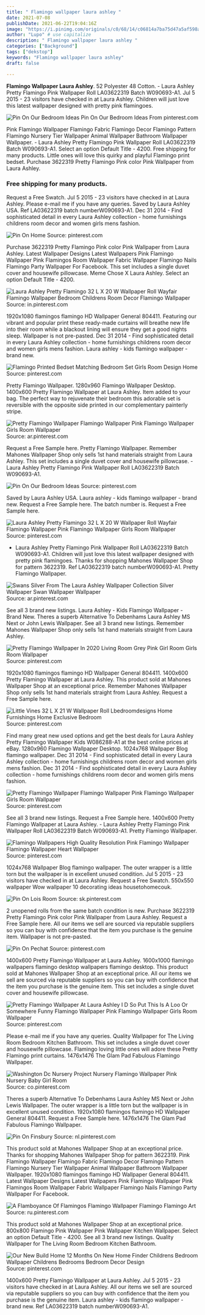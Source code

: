 ```yaml
---
title: " Flamingo wallpaper laura ashley "
date: 2021-07-08
publishDate: 2021-06-22T19:04:16Z
image: "https://i.pinimg.com/originals/c0/68/14/c06814a7ba75d47a5af598a8541dc4eb.jpg"
author: "Lupo" # use capitalize
description: " Flamingo wallpaper laura ashley "
categories: ["Background"]
tags: ["dekstop"]
keywords: "Flamingo wallpaper laura ashley"
draft: false

---
```



**Flamingo Wallpaper Laura Ashley**. 52 Polyester 48 Cotton. - Laura Ashley Pretty Flamingo Pink Wallpaper Roll LA03622319 Batch W090693-A1. Jul 5 2015 - 23 visitors have checked in at Laura Ashley. Children will just love this latest wallpaper designed with pretty pink flamingoes.

![Pin On Our Bedroom Ideas](https://i.pinimg.com/originals/eb/38/69/eb38696380fc3d4208920ec5279212e0.jpg "Pin On Our Bedroom Ideas")
Pin On Our Bedroom Ideas From pinterest.com


Pink Flamingo Wallpaper Flamingo Fabric Flamingo Decor Flamingo Pattern Flamingo Nursery Tier Wallpaper Animal Wallpaper Bathroom Wallpaper Wallpaper. - Laura Ashley Pretty Flamingo Pink Wallpaper Roll LA03622319 Batch W090693-A1. Select an option Default Title - 4200. Free shipping for many products. Little ones will love this quirky and playful Flamingo print bedset. Purchase 3622319 Pretty Flamingo Pink color Pink Wallpaper from Laura Ashley.

### Free shipping for many products.

Request a Free Swatch. Jul 5 2015 - 23 visitors have checked in at Laura Ashley. Please e-mail me if you have any queries. Saved by Laura Ashley USA. Ref LA03622319 batch numberW090693-A1. Dec 31 2014 - Find sophisticated detail in every Laura Ashley collection - home furnishings childrens room decor and women girls mens fashion.


![Pin On Home](https://i.pinimg.com/736x/86/0f/46/860f468a8d1f73d144e958c13820d324.jpg "Pin On Home")
Source: pinterest.com

Purchase 3622319 Pretty Flamingo Pink color Pink Wallpaper from Laura Ashley. Latest Wallpaper Designs Latest Wallpapers Pink Flamingo Wallpaper Pink Flamingos Room Wallpaper Fabric Wallpaper Flamingo Nails Flamingo Party Wallpaper For Facebook. This set includes a single duvet cover and housewife pillowcase. Meme Chose X Laura Ashley. Select an option Default Title - 4200.

![Laura Ashley Pretty Flamingo 32 L X 20 W Wallpaper Roll Wayfair Flamingo Wallpaper Bedroom Childrens Room Decor Flamingo Wallpaper](https://i.pinimg.com/474x/e4/15/56/e41556ffdc836e468c46ccc58b51c903.jpg "Laura Ashley Pretty Flamingo 32 L X 20 W Wallpaper Roll Wayfair Flamingo Wallpaper Bedroom Childrens Room Decor Flamingo Wallpaper")
Source: in.pinterest.com

1920x1080 flamingos flamingo HD Wallpaper General 804411. Featuring our vibrant and popular print these ready-made curtains will breathe new life into their room while a blackout lining will ensure they get a good nights sleep. Wallpaper is not pre-pasted. Dec 31 2014 - Find sophisticated detail in every Laura Ashley collection - home furnishings childrens room decor and women girls mens fashion. Laura ashley - kids flamingo wallpaper - brand new.

![Flamingo Printed Bedset Matching Bedroom Set Girls Room Design Home](https://i.pinimg.com/originals/75/91/67/759167819cfbf516d63e827312aa236e.jpg "Flamingo Printed Bedset Matching Bedroom Set Girls Room Design Home")
Source: pinterest.com

Pretty Flamingo Wallpaper. 1280x960 Flamingo Wallpaper Desktop. 1400x600 Pretty Flamingo Wallpaper at Laura Ashley. Item added to your bag. The perfect way to rejuvenate their bedroom this adorable set is reversible with the opposite side printed in our complementary painterly stripe.

![Pretty Flamingo Wallpaper Flamingo Wallpaper Pink Flamingo Wallpaper Girls Room Wallpaper](https://i.pinimg.com/originals/18/85/5d/18855d51dd356fb1c818f0250e5c9a08.jpg "Pretty Flamingo Wallpaper Flamingo Wallpaper Pink Flamingo Wallpaper Girls Room Wallpaper")
Source: ar.pinterest.com

Request a Free Sample here. Pretty Flamingo Wallpaper. Remember Mahones Wallpaper Shop only sells 1st hand materials straight from Laura Ashley. This set includes a single duvet cover and housewife pillowcase. - Laura Ashley Pretty Flamingo Pink Wallpaper Roll LA03622319 Batch W090693-A1.

![Pin On Our Bedroom Ideas](https://i.pinimg.com/originals/eb/38/69/eb38696380fc3d4208920ec5279212e0.jpg "Pin On Our Bedroom Ideas")
Source: pinterest.com

Saved by Laura Ashley USA. Laura ashley - kids flamingo wallpaper - brand new. Request a Free Sample here. The batch number is. Request a Free Sample here.

![Laura Ashley Pretty Flamingo 32 L X 20 W Wallpaper Roll Wayfair Flamingo Wallpaper Pink Flamingo Wallpaper Girls Room Wallpaper](https://i.pinimg.com/736x/41/3a/20/413a2025a706892b35db5be5563647fb.jpg "Laura Ashley Pretty Flamingo 32 L X 20 W Wallpaper Roll Wayfair Flamingo Wallpaper Pink Flamingo Wallpaper Girls Room Wallpaper")
Source: pinterest.com

- Laura Ashley Pretty Flamingo Pink Wallpaper Roll LA03622319 Batch W090693-A1. Children will just love this latest wallpaper designed with pretty pink flamingoes. Thanks for shopping Mahones Wallpaper Shop for pattern 3622319. Ref LA03622319 batch numberW090693-A1. Pretty Flamingo Wallpaper.

![Swans Silver From The Laura Ashley Wallpaper Collection Silver Wallpaper Swan Wallpaper Wallpaper](https://i.pinimg.com/originals/90/4f/ac/904fac62a1ff3f0eac2f4e09de87f00d.jpg "Swans Silver From The Laura Ashley Wallpaper Collection Silver Wallpaper Swan Wallpaper Wallpaper")
Source: ar.pinterest.com

See all 3 brand new listings. Laura Ashley - Kids Flamingo Wallpaper - Brand New. Theres a superb Alternative To Debenhams Laura Ashley MS Next or John Lewis Wallpaper. See all 3 brand new listings. Remember Mahones Wallpaper Shop only sells 1st hand materials straight from Laura Ashley.

![Pretty Flamingo Wallpaper In 2020 Living Room Grey Pink Girl Room Girls Room Wallpaper](https://i.pinimg.com/originals/86/92/d9/8692d9b2aa9bb3a0df559c845185f7ea.png "Pretty Flamingo Wallpaper In 2020 Living Room Grey Pink Girl Room Girls Room Wallpaper")
Source: pinterest.com

1920x1080 flamingos flamingo HD Wallpaper General 804411. 1400x600 Pretty Flamingo Wallpaper at Laura Ashley. This product sold at Mahones Wallpaper Shop at an exceptional price. Remember Mahones Wallpaper Shop only sells 1st hand materials straight from Laura Ashley. Request a Free Sample here.

![Little Vines 32 L X 21 W Wallpaper Roll Lbedroomdesigns Home Furnishings Home Exclusive Bedroom](https://i.pinimg.com/originals/9b/d1/c7/9bd1c73b8771321a7c060dd719efb091.jpg "Little Vines 32 L X 21 W Wallpaper Roll Lbedroomdesigns Home Furnishings Home Exclusive Bedroom")
Source: pinterest.com

Find many great new used options and get the best deals for Laura Ashley Pretty Flamingo Wallpaper Kids W086288-A1 at the best online prices at eBay. 1280x960 Flamingo Wallpaper Desktop. 1024x768 Wallpaper Blog flamingo wallpaper. Dec 31 2014 - Find sophisticated detail in every Laura Ashley collection - home furnishings childrens room decor and women girls mens fashion. Dec 31 2014 - Find sophisticated detail in every Laura Ashley collection - home furnishings childrens room decor and women girls mens fashion.

![Pretty Flamingo Wallpaper Flamingo Wallpaper Pink Flamingo Wallpaper Girls Room Wallpaper](https://i.pinimg.com/564x/a4/c2/0d/a4c20dc8e2a0daa15e995ccc6d114d83--flamingo-wallpaper-pink-girl-rooms.jpg "Pretty Flamingo Wallpaper Flamingo Wallpaper Pink Flamingo Wallpaper Girls Room Wallpaper")
Source: pinterest.com

See all 3 brand new listings. Request a Free Sample here. 1400x600 Pretty Flamingo Wallpaper at Laura Ashley. - Laura Ashley Pretty Flamingo Pink Wallpaper Roll LA03622319 Batch W090693-A1. Pretty Flamingo Wallpaper.

![Flamingo Wallpapers High Quality Resolution Pink Flamingo Wallpaper Flamingo Wallpaper Heart Wallpaper](https://i.pinimg.com/originals/7a/b0/d4/7ab0d4a220771ce110624ade72c1c01d.png "Flamingo Wallpapers High Quality Resolution Pink Flamingo Wallpaper Flamingo Wallpaper Heart Wallpaper")
Source: pinterest.com

1024x768 Wallpaper Blog flamingo wallpaper. The outer wrapper is a little torn but the wallpaper is in excellent unused condition. Jul 5 2015 - 23 visitors have checked in at Laura Ashley. Request a Free Swatch. 550x550 wallpaper Wow wallpaper 10 decorating ideas housetohomecouk.

![Pin On Lois Room](https://i.pinimg.com/originals/e5/80/55/e58055b7f895c827b0cfa06325c83fa2.jpg "Pin On Lois Room")
Source: sk.pinterest.com

2 unopened rolls from the same batch condition is new. Purchase 3622319 Pretty Flamingo Pink color Pink Wallpaper from Laura Ashley. Request a Free Sample here. All our items we sell are sourced via reputable suppliers so you can buy with confidence that the item you purchase is the genuine item. Wallpaper is not pre-pasted.

![Pin On Pechat](https://i.pinimg.com/originals/b7/22/bc/b722bcfe5acfcd82e6a931ee53f3c927.jpg "Pin On Pechat")
Source: pinterest.com

1400x600 Pretty Flamingo Wallpaper at Laura Ashley. 1600x1000 flamingo wallpapers flamingo desktop wallpapers flamingo desktop. This product sold at Mahones Wallpaper Shop at an exceptional price. All our items we sell are sourced via reputable suppliers so you can buy with confidence that the item you purchase is the genuine item. This set includes a single duvet cover and housewife pillowcase.

![Pretty Flamingo Wallpaper At Laura Ashley I D So Put This Is A Loo Or Somewhere Funny Flamingo Wallpaper Pink Flamingo Wallpaper Girls Room Wallpaper](https://i.pinimg.com/originals/93/99/6d/93996d2330ae7a6f4380a74a6f31bccc.jpg "Pretty Flamingo Wallpaper At Laura Ashley I D So Put This Is A Loo Or Somewhere Funny Flamingo Wallpaper Pink Flamingo Wallpaper Girls Room Wallpaper")
Source: pinterest.com

Please e-mail me if you have any queries. Quality Wallpaper for The Living Room Bedroom Kitchen Bathroom. This set includes a single duvet cover and housewife pillowcase. Flamingo loving little ones will adore these Pretty Flamingo print curtains. 1476x1476 The Glam Pad Fabulous Flamingo Wallpaper.

![Washington Dc Nursery Project Nursery Flamingo Wallpaper Pink Nursery Baby Girl Room](https://i.pinimg.com/736x/6f/c7/6c/6fc76c6f7f7a23efaa91d180645f8e7d--wallpaper-flamingo-nursery-wallpaper.jpg "Washington Dc Nursery Project Nursery Flamingo Wallpaper Pink Nursery Baby Girl Room")
Source: co.pinterest.com

Theres a superb Alternative To Debenhams Laura Ashley MS Next or John Lewis Wallpaper. The outer wrapper is a little torn but the wallpaper is in excellent unused condition. 1920x1080 flamingos flamingo HD Wallpaper General 804411. Request a Free Sample here. 1476x1476 The Glam Pad Fabulous Flamingo Wallpaper.

![Pin On Finsbury](https://i.pinimg.com/originals/86/21/db/8621db9290379d0b3c3f76ef730ed16b.jpg "Pin On Finsbury")
Source: nl.pinterest.com

This product sold at Mahones Wallpaper Shop at an exceptional price. Thanks for shopping Mahones Wallpaper Shop for pattern 3622319. Pink Flamingo Wallpaper Flamingo Fabric Flamingo Decor Flamingo Pattern Flamingo Nursery Tier Wallpaper Animal Wallpaper Bathroom Wallpaper Wallpaper. 1920x1080 flamingos flamingo HD Wallpaper General 804411. Latest Wallpaper Designs Latest Wallpapers Pink Flamingo Wallpaper Pink Flamingos Room Wallpaper Fabric Wallpaper Flamingo Nails Flamingo Party Wallpaper For Facebook.

![A Flamboyance Of Flamingos Flamingo Wallpaper Flamingo Flamingo Art](https://i.pinimg.com/originals/e0/4d/c0/e04dc07aeb1794735a8cfbe779753167.png "A Flamboyance Of Flamingos Flamingo Wallpaper Flamingo Flamingo Art")
Source: ru.pinterest.com

This product sold at Mahones Wallpaper Shop at an exceptional price. 800x800 Flamingo Pink Wallpaper Pink Wallpaper Kitchen Wallpaper. Select an option Default Title - 4200. See all 3 brand new listings. Quality Wallpaper for The Living Room Bedroom Kitchen Bathroom.

![Our New Build Home 12 Months On New Home Finder Childrens Bedroom Wallpaper Childrens Bedrooms Bedroom Decor Design](https://i.pinimg.com/originals/c0/68/14/c06814a7ba75d47a5af598a8541dc4eb.jpg "Our New Build Home 12 Months On New Home Finder Childrens Bedroom Wallpaper Childrens Bedrooms Bedroom Decor Design")
Source: pinterest.com

1400x600 Pretty Flamingo Wallpaper at Laura Ashley. Jul 5 2015 - 23 visitors have checked in at Laura Ashley. All our items we sell are sourced via reputable suppliers so you can buy with confidence that the item you purchase is the genuine item. Laura ashley - kids flamingo wallpaper - brand new. Ref LA03622319 batch numberW090693-A1.

